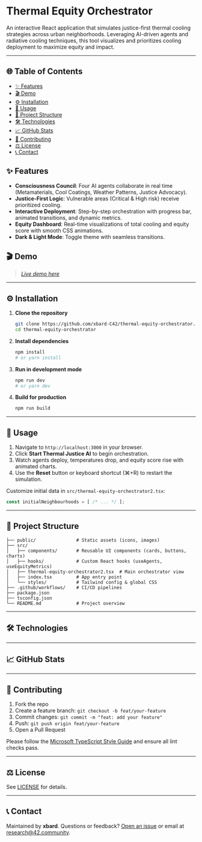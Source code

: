 # Thermal Equity Orchestrator



&#x20; &#x20;

An interactive React application that simulates justice-first thermal cooling strategies across urban neighborhoods. Leveraging AI-driven agents and radiative cooling techniques, this tool visualizes and prioritizes cooling deployment to maximize equity and impact.

---

## 🌐 Table of Contents

- [✨ Features](#-features)
- [🎬 Demo](#-demo)
- [⚙️ Installation](#️-installation)
- [🚀 Usage](#-usage)
- [📂 Project Structure](#-project-structure)
- [🛠️ Technologies](#️-technologies)
- [📈 GitHub Stats](#-github-stats)
- [🤝 Contributing](#-contributing)
- [⚖️ License](#️-license)
- [📞 Contact](#-contact)

## ✨ Features

- **Consciousness Council**: Four AI agents collaborate in real time (Metamaterials, Cool Coatings, Weather Patterns, Justice Advocacy).
- **Justice-First Logic**: Vulnerable areas (Critical & High risk) receive prioritized cooling.
- **Interactive Deployment**: Step-by-step orchestration with progress bar, animated transitions, and dynamic metrics.
- **Equity Dashboard**: Real-time visualizations of total cooling and equity score with smooth CSS animations.
- **Dark & Light Mode**: Toggle theme with seamless transitions.

## 🎬 Demo

> *[Live demo here](https://42.community/c42os-thermal-equity-orchestrator/)*

---

## ⚙️ Installation

1. **Clone the repository**

   ```bash
   git clone https://github.com/xbard-C42/thermal-equity-orchestrator.git
   cd thermal-equity-orchestrator
   ```

2. **Install dependencies**

   ```bash
   npm install
   # or yarn install
   ```

3. **Run in development mode**

   ```bash
   npm run dev
   # or yarn dev
   ```

4. **Build for production**

   ```bash
   npm run build
   ```

---

## 🚀 Usage

1. Navigate to `http://localhost:3000` in your browser.
2. Click **Start Thermal Justice AI** to begin orchestration.
3. Watch agents deploy, temperatures drop, and equity score rise with animated charts.
4. Use the **Reset** button or keyboard shortcut (⌘+R) to restart the simulation.

Customize initial data in `src/thermal-equity-orchestrator2.tsx`:

```ts
const initialNeighbourhoods = [ /* ... */ ];
```

---

## 📂 Project Structure

```plain
├── public/               # Static assets (icons, images)
├── src/
│   ├── components/       # Reusable UI components (cards, buttons, charts)
│   ├── hooks/            # Custom React hooks (useAgents, useEquityMetrics)
│   ├── thermal-equity-orchestrator2.tsx  # Main orchestrator view
│   ├── index.tsx         # App entry point
│   └── styles/           # Tailwind config & global CSS
├── .github/workflows/    # CI/CD pipelines
├── package.json
├── tsconfig.json
└── README.md             # Project overview
```

---

## 🛠️ Technologies

&#x20; &#x20;

---

## 📈 GitHub Stats





---

## 🤝 Contributing

1. Fork the repo
2. Create a feature branch: `git checkout -b feat/your-feature`
3. Commit changes: `git commit -m "feat: add your feature"`
4. Push: `git push origin feat/your-feature`
5. Open a Pull Request

Please follow the [Microsoft TypeScript Style Guide](https://github.com/Microsoft/TypeScript/wiki/Coding-guidelines) and ensure all lint checks pass.

---

## ⚖️ License

See [LICENSE](LICENSE) for details.

---

## 📞 Contact

Maintained by **xbard**. Questions or feedback? [Open an issue](https://github.com/xbard-C42/thermal-equity-orchestrator/issues) or email at [research@42.community](mailto\:research@42.community).



